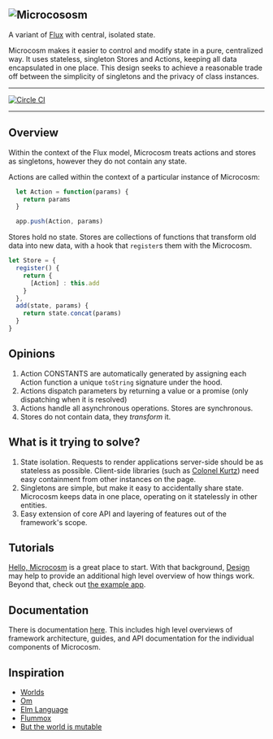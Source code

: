 ![Microcososm](http://f.cl.ly/items/36051G3A2M443z3v3U3b/microcososm.svg)
---

A variant of [Flux](https://facebook.github.io/flux/) with
central, isolated state.

Microcosm makes it easier to control and modify state in a pure,
centralized way. It uses stateless, singleton Stores and Actions, keeping
all data encapsulated in one place. This design seeks to achieve a
reasonable trade off between the simplicity of singletons and the
privacy of class instances.

---

[![Circle CI](https://circleci.com/gh/vigetlabs/microcosm.svg?style=svg)](https://circleci.com/gh/vigetlabs/microcosm)

---

## Overview

Within the context of the Flux model, Microcosm treats actions and
stores as singletons, however they do not contain any state.

Actions are called within the context of a particular instance of Microcosm:

```javascript
  let Action = function(params) {
    return params
  }

  app.push(Action, params)
```

Stores hold no state. Stores are collections of functions that transform
old data into new data, with a hook that `register`s them with the Microcosm.

```javascript
let Store = {
  register() {
    return {
      [Action] : this.add
    }
  },
  add(state, params) {
    return state.concat(params)
  }
}
```

## Opinions

1. Action CONSTANTS are automatically generated by assigning
   each Action function a unique `toString` signature under the hood.
3. Actions dispatch parameters by returning a value or a promise (only
   dispatching when it is resolved)
3. Actions handle all asynchronous operations. Stores are
   synchronous.
4. Stores do not contain data, they _transform_ it.

## What is it trying to solve?

1. State isolation. Requests to render applications server-side should
   be as stateless as possible. Client-side libraries (such as
   [Colonel Kurtz](https://github.com/vigetlabs/colonel-kurtz)) need easy
   containment from other instances on the page.
2. Singletons are simple, but make it easy to accidentally share
   state. Microcosm keeps data in one place, operating on it
   statelessly in other entities.
3. Easy extension of core API and layering of features out of the
   framework's scope.

## Tutorials

[Hello, Microcosm](docs/guides/hello-microcosm.md) is a great place to
start. With that background, [Design](docs/design.md) may help to
provide an additional high level overview of how things work. Beyond
that, check out [the example app](example/src/index.jsx).

## Documentation

There is documentation [here](docs). This includes high level
overviews of framework architecture, guides, and API documentation for
the individual components of Microcosm.

## Inspiration

- [Worlds](http://www.vpri.org/pdf/rn2008001_worlds.pdf)
- [Om](https://github.com/omcljs/om)
- [Elm Language](https://elm-lang.org)
- [Flummox](https://github.com/acdlite/flummox)
- [But the world is mutable](http://www.lispcast.com/the-world-is-mutable)
